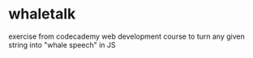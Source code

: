 # whaletalk

exercise from codecademy web development course to turn any given string into "whale speech" in JS
